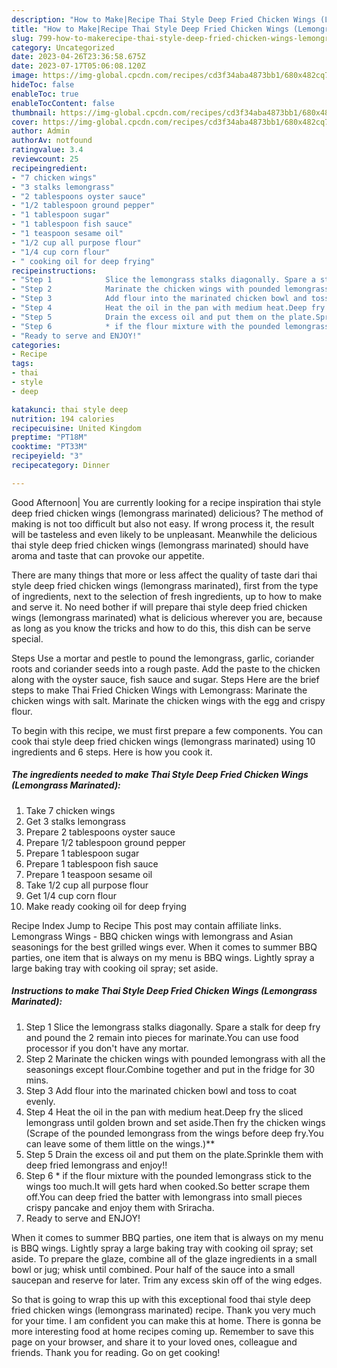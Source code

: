 ```yaml
---
description: "How to Make|Recipe Thai Style Deep Fried Chicken Wings (Lemongrass Marinated) {That is Special"
title: "How to Make|Recipe Thai Style Deep Fried Chicken Wings (Lemongrass Marinated) {That is Special"
slug: 799-how-to-makerecipe-thai-style-deep-fried-chicken-wings-lemongrass-marinated-that-is-special
category: Uncategorized
date: 2023-04-26T23:36:58.675Z
date: 2023-07-17T05:06:08.120Z
image: https://img-global.cpcdn.com/recipes/cd3f34aba4873bb1/680x482cq70/thai-style-deep-fried-chicken-wings-lemongrass-marinated-recipe-main-photo.jpg
hideToc: false
enableToc: true
enableTocContent: false
thumbnail: https://img-global.cpcdn.com/recipes/cd3f34aba4873bb1/680x482cq70/thai-style-deep-fried-chicken-wings-lemongrass-marinated-recipe-main-photo.jpg
cover: https://img-global.cpcdn.com/recipes/cd3f34aba4873bb1/680x482cq70/thai-style-deep-fried-chicken-wings-lemongrass-marinated-recipe-main-photo.jpg
author: Admin
authorAv: notfound
ratingvalue: 3.4
reviewcount: 25
recipeingredient:
- "7 chicken wings"
- "3 stalks lemongrass"
- "2 tablespoons oyster sauce"
- "1/2 tablespoon ground pepper"
- "1 tablespoon sugar"
- "1 tablespoon fish sauce"
- "1 teaspoon sesame oil"
- "1/2 cup all purpose flour"
- "1/4 cup corn flour"
- " cooking oil for deep frying"
recipeinstructions:
- "Step 1            Slice the lemongrass stalks diagonally. Spare a stalk for deep fry and pound the 2 remain into pieces for marinate.You can use food processor if you don&#39;t have any mortar."
- "Step 2            Marinate the chicken wings with pounded lemongrass with all the seasonings except flour.Combine together and put in the fridge for 30 mins."
- "Step 3            Add flour into the marinated chicken bowl and toss to coat evenly."
- "Step 4            Heat the oil in the pan with medium heat.Deep fry the sliced lemongrass until golden brown and set aside.Then fry the chicken wings (Scrape of the pounded lemongrass from the wings before deep fry.You can leave some of them little on the wings.)**"
- "Step 5            Drain the excess oil and put them on the plate.Sprinkle them with deep fried lemongrass and enjoy!!"
- "Step 6            * if the flour mixture with the pounded lemongrass stick to the wings too much.It will gets hard when cooked.So better scrape them off.You can deep fried the batter with lemongrass into small pieces crispy pancake and enjoy them with Sriracha."
- "Ready to serve and ENJOY!"
categories:
- Recipe
tags:
- thai
- style
- deep

katakunci: thai style deep 
nutrition: 194 calories
recipecuisine: United Kingdom
preptime: "PT18M"
cooktime: "PT33M"
recipeyield: "3"
recipecategory: Dinner

---
```



Good Afternoon| You are currently looking for a recipe inspiration thai style deep fried chicken wings (lemongrass marinated) delicious? The method of making is not too difficult but also not easy. If wrong process it, the result will be tasteless and even likely to be unpleasant. Meanwhile the delicious thai style deep fried chicken wings (lemongrass marinated) should have aroma and taste that can provoke our appetite.






There are many things that more or less affect the quality of taste dari thai style deep fried chicken wings (lemongrass marinated), first from the type of ingredients, next to the selection of fresh ingredients, up to how to make and serve it. No need bother if will prepare thai style deep fried chicken wings (lemongrass marinated) what is delicious wherever you are, because as long as you know the tricks and how to do this, this dish can be serve special.


Steps Use a mortar and pestle to pound the lemongrass, garlic, coriander roots and coriander seeds into a rough paste. Add the paste to the chicken along with the oyster sauce, fish sauce and sugar. Steps Here are the brief steps to make Thai Fried Chicken Wings with Lemongrass: Marinate the chicken wings with salt. Marinate the chicken wings with the egg and crispy flour.


To begin with this recipe, we must first prepare a few components. You can cook thai style deep fried chicken wings (lemongrass marinated) using 10 ingredients and 6 steps. Here is how you cook it.

<!--inarticleads1-->

##### The ingredients needed to make Thai Style Deep Fried Chicken Wings (Lemongrass Marinated):

1. Take 7 chicken wings
1. Get 3 stalks lemongrass
1. Prepare 2 tablespoons oyster sauce
1. Prepare 1/2 tablespoon ground pepper
1. Prepare 1 tablespoon sugar
1. Prepare 1 tablespoon fish sauce
1. Prepare 1 teaspoon sesame oil
1. Take 1/2 cup all purpose flour
1. Get 1/4 cup corn flour
1. Make ready  cooking oil for deep frying


Recipe Index Jump to Recipe This post may contain affiliate links. Lemongrass Wings - BBQ chicken wings with lemongrass and Asian seasonings for the best grilled wings ever. When it comes to summer BBQ parties, one item that is always on my menu is BBQ wings. Lightly spray a large baking tray with cooking oil spray; set aside. 

<!--inarticleads2-->

##### Instructions to make Thai Style Deep Fried Chicken Wings (Lemongrass Marinated):

1. Step 1            Slice the lemongrass stalks diagonally. Spare a stalk for deep fry and pound the 2 remain into pieces for marinate.You can use food processor if you don&#39;t have any mortar.
1. Step 2            Marinate the chicken wings with pounded lemongrass with all the seasonings except flour.Combine together and put in the fridge for 30 mins.
1. Step 3            Add flour into the marinated chicken bowl and toss to coat evenly.
1. Step 4            Heat the oil in the pan with medium heat.Deep fry the sliced lemongrass until golden brown and set aside.Then fry the chicken wings (Scrape of the pounded lemongrass from the wings before deep fry.You can leave some of them little on the wings.)**
1. Step 5            Drain the excess oil and put them on the plate.Sprinkle them with deep fried lemongrass and enjoy!!
1. Step 6            * if the flour mixture with the pounded lemongrass stick to the wings too much.It will gets hard when cooked.So better scrape them off.You can deep fried the batter with lemongrass into small pieces crispy pancake and enjoy them with Sriracha.
1. Ready to serve and ENJOY!

When it comes to summer BBQ parties, one item that is always on my menu is BBQ wings. Lightly spray a large baking tray with cooking oil spray; set aside. To prepare the glaze, combine all of the glaze ingredients in a small bowl or jug; whisk until combined. Pour half of the sauce into a small saucepan and reserve for later. Trim any excess skin off of the wing edges. 

So that is going to wrap this up with this exceptional food thai style deep fried chicken wings (lemongrass marinated) recipe. Thank you very much for your time. I am confident you can make this at home. There is gonna be more interesting food at home recipes coming up. Remember to save this page on your browser, and share it to your loved ones, colleague and friends. Thank you for reading. Go on get cooking!
